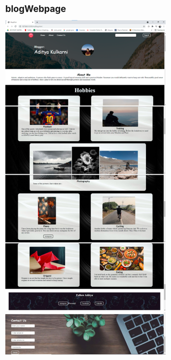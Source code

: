 # blogWebpage
![](images/1.png)
![](images/2.jpg)
![](images/3.jpg)
![](images/4.jpg)
![](images/5.jpg)
